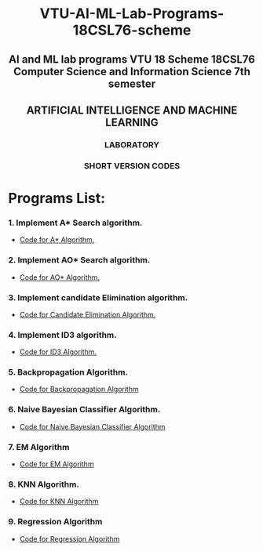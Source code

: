 # <p align="center">VTU-AI-ML-Lab-Programs-18CSL76-scheme</p>
## <p align="center">AI and ML lab programs VTU 18 Scheme 18CSL76 Computer Science and Information Science 7th semester</p>

## <p align="center">ARTIFICIAL INTELLIGENCE AND MACHINE LEARNING</p>
### <p align="center">LABORATORY</p>

### <p align="center">SHORT VERSION CODES</p>

# Programs List:
### 1. Implement A* Search algorithm.
<!-- BLOG-POST-LIST:START -->
- [Code for A* Algorithm.](https://github.com/elvind007/VTU_AIML_LAB/blob/main/1.%20A-star.ipynb)


### 2. Implement AO* Search algorithm.
<!-- BLOG-POST-LIST:START -->
- [Code for AO* Algorithm.](https://github.com/elvind007/VTU_AIML_LAB/blob/main/2.%20S-AO-star.ipynb)


### 3. Implement candidate Elimination algorithm.
<!-- BLOG-POST-LIST:START -->
- [Code for Candidate Elimination Algorithm.](https://github.com/elvind007/VTU_AIML_LAB/blob/main/3.%20Candidate-Elimination.ipynb)


### 4. Implement ID3 algorithm.
<!-- BLOG-POST-LIST:START -->
- [Code for ID3 Algorithm.](https://github.com/elvind007/VTU_AIML_LAB/blob/main/4.%20ID3.ipynb)


### 5. Backpropagation Algorithm.
<!-- BLOG-POST-LIST:START -->
- [Code for Backpropagation Algorithm](https://github.com/elvind007/VTU_AIML_LAB/blob/main/5.%20BackPropagation.ipynb)


### 6. Naive Bayesian Classifier Algorithm.
<!-- BLOG-POST-LIST:START -->
- [Code for Naive Bayesian Classifier Algorithm](https://github.com/elvind007/VTU_AIML_LAB/blob/main/6.%20A-NaiveBayes.ipynb)

### 7. EM Algorithm
- [Code for EM Algorithm](https://github.com/elvind007/VTU_AIML_LAB/blob/main/7.%20S-EM-Kmeans.ipynb)

### 8. KNN Algorithm.
- [Code for KNN Algorithm](https://github.com/elvind007/VTU_AIML_LAB/blob/main/8.%20S-KNN.ipynb)

### 9. Regression Algorithm
- [Code for Regression Algorithm](https://github.com/elvind007/VTU_AIML_LAB/blob/main/9.%20S-LinearRegression.ipynb)
